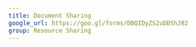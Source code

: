 ```yaml
---
title: Document Sharing
google_url: https://goo.gl/forms/DBQIDyZS2uDDShJ82
group: Resource Sharing
---
```


